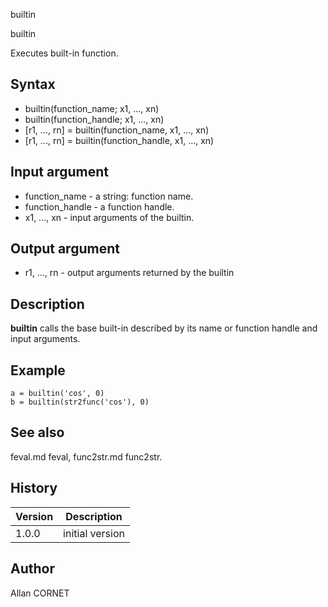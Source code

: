 



builtin


builtin

Executes built-in function.

## Syntax

- builtin(function_name; x1, ..., xn)
- builtin(function_handle; x1, ..., xn)
- [r1, ..., rn] = builtin(function_name, x1, ..., xn)
- [r1, ..., rn] = builtin(function_handle, x1, ..., xn)

## Input argument

 - function_name - a string: function name.
 - function_handle - a function handle.
 - x1, ..., xn - input arguments of the builtin.

## Output argument

 - r1, ..., rn - output arguments returned by the builtin

## Description


  <p><b>builtin</b> calls the base built-in described by its name or function handle and input arguments.</p>


## Example

```Nelson
a = builtin('cos', 0)
b = builtin(str2func('cos'), 0)
```

## See also

feval.md feval, func2str.md func2str.
## History

|Version|Description|
|------|------|
|1.0.0|initial version|


## Author

Allan CORNET



